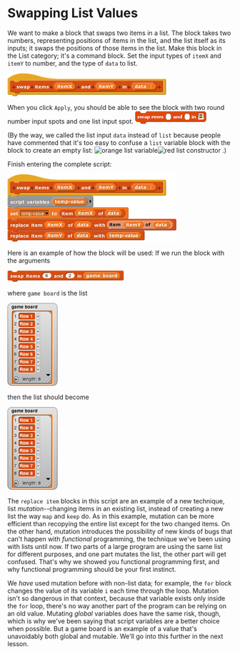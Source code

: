 # Swapping List Values

 We want to make a block that swaps two items in a list. The block takes two numbers, representing positions of items in the list, and the list itself as its inputs; it swaps the positions of those items in the list. Make this block in the List category; it's a command block. Set the input types of `itemX` and `itemY` to number, and the type of `data` to list.

![](../.gitbook/assets/image%20%2822%29.png)

When you click `Apply`, you should be able to see the block with two round number input spots and one list input spot. ![](../.gitbook/assets/image%20%2842%29.png) 

\(By the way, we called the list input `data` instead of `list` because people have commented that it's too easy to confuse a `list` variable block with the block to create an empty list: ![orange list variable](https://beautyjoy.github.io/bjc-r/img/list/orangelist.png)![red list constructor](https://beautyjoy.github.io/bjc-r/img/list/redlist.png) .\)  


Finish entering the complete script:

![](../.gitbook/assets/image%20%2811%29.png)

Here is an example of how the block will be used: If we run the block with the arguments

![](../.gitbook/assets/image%20%28176%29.png)

where `game board` is the list

![](../.gitbook/assets/image%20%28145%29.png)

then the list should become

![](../.gitbook/assets/image%20%28163%29.png)

The `replace item` blocks in this script are an example of a new technique, list _mutation_--changing items in an existing list, instead of creating a new list the way `map` and `keep` do. As in this example, mutation can be more efficient than recopying the entire list except for the two changed items. On the other hand, mutation introduces the possibility of new kinds of bugs that can't happen with _functional_ programming, the technique we've been using with lists until now. If two parts of a large program are using the same list for different purposes, and one part mutates the list, the other part will get confused. That's why we showed you functional programming first, and why functional programming should be your first instinct.

We _have_ used mutation before with non-list data; for example, the `for` block changes the value of its variable `i` each time through the loop. Mutation isn't so dangerous in that context, because that variable exists only inside the `for` loop, there's no way another part of the program can be relying on an old value. Mutating _global_ variables does have the same risk, though, which is why we've been saying that script variables are a better choice when possible. But a game board is an example of a value that's unavoidably both global and mutable. We'll go into this further in the next lesson.

